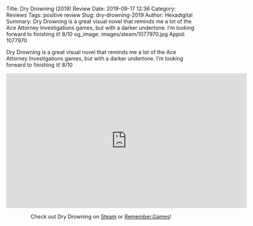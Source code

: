 Title: Dry Drowning (2019) Review
Date: 2019-09-17 12:36
Category: Reviews
Tags: positive review
Slug: dry-drowning-2019
Author: Hexadigital
Summary: Dry Drowning is a great visual novel that reminds me a lot of the Ace Attorney Investigations games, but with a darker undertone. I’m looking forward to finishing it! 8/10
og_image: images/steam/1077970.jpg
Appid: 1077970

Dry Drowning is a great visual novel that reminds me a lot of the Ace Attorney Investigations games, but with a darker undertone. I’m looking forward to finishing it! 8/10

<center><iframe src="https://www.youtube.com/embed/YQA1lWRnmFY?feature=oembed" allow="accelerometer; autoplay; encrypted-media; gyroscope; picture-in-picture" width="640" height="360" frameborder="0"></iframe>

Check out Dry Drowning on [Steam](https://store.steampowered.com/app/1077970/?curator_clanid=34633900) or [Remember.Games](https://remember.games/game/665/)!</center>

